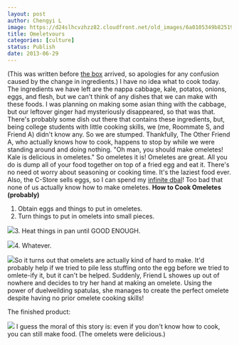 ```yaml
---
layout: post
author: Chengyi L
image: https://d24slhcvzhzz82.cloudfront.net/old_images/6a0105349b8251970b01901dd3c0e7970b-800wi.jpg
title: Omeletvours 
categories: [culture]
status: Publish
date: 2013-06-29
---
```


(This was written before [the box](https://caltech.typepad.com/caltech_as_it_happens/2013/06/its-here.html) arrived, so apologies for any confusion caused by the change in ingredients.) 
I have no idea what to cook today. The ingredients we have left are the nappa cabbage, kale, potatos, onions, eggs, and flesh, but we can't think of any dishes that we can make with these foods. I was planning on making some asian thing with the cabbage, but our leftover ginger had mysteriously disappeared, so that was that. There's probably some dish out there that contains these ingredients, but, being college students with little cooking skills, we (me, Roommate S, and Friend A) didn't know any. So we are stumped. Thankfully, The Other Friend A, who actually knows how to cook, happens to stop by while we were standing around and doing nothing. "Oh man, you should make omeletes! Kale is delicious in omeletes." So omeletes it is! Omeletes are great. All you do is dump all of your food together on top of a fried egg and eat it. There's no need ot worry about seasoning or cooking time. It's the laziest food ever. Also, the C-Store sells eggs, so I can spend my [infinite dbal](https://caltech.typepad.com/caltech_as_it_happens/2013/06/draft-in-which-i-fail-at-photography.html)! Too bad that none of us actually know how to make omeletes. 
**How to Cook Omeletes (probably)**
1. Obtain eggs and things to put in omeletes. 
2. Turn things to put in omelets into small pieces. 

![](https://d24slhcvzhzz82.cloudfront.net/old_images/6a0105349b8251970b01901dd3c489970b-800wi.jpg)3. Heat things in pan until GOOD ENOUGH.


![](https://d24slhcvzhzz82.cloudfront.net/old_images/6a0105349b8251970b01901dd3c6c0970b-800wi.jpg)4. Whatever.


![](https://d24slhcvzhzz82.cloudfront.net/old_images/6a0105349b8251970b019103c9bcdf970c-800wi.jpg)So it turns out that omelets are actually kind of hard to make. It'd probably help if we tried to pile less stuffing onto the egg before we tried to omlete-ify it, but it can't be helped. 
Suddenly, Friend L showes up out of nowhere and decides to try her hand at making an omelete. Using the power of duelweilding spatulas, she manages to create the perfect omelete despite having no prior omelete cooking skills! 

The finished product: 

![](https://d24slhcvzhzz82.cloudfront.net/old_images/6a0105349b8251970b019103c9d22e970c-800wi.jpg)
I guess the moral of this story is: even if you don't know how to cook, you can still make food. 
(The omelets were delicious.)


